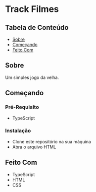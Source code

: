 # Track Filmes
## Tabela de Conteúdo
- [Sobre](#about)
- [Começando](#getting_started)
- [Feito Com](#build_with)
## Sobre <a name="about"></a>
Um simples jogo da velha.
## Começando <a name="getting_started"></a>
### Pré-Requisito
- TypeScript
### Instalação
- Clone este repositório na sua máquina
- Abra o arquivo HTML 
## Feito Com <a name="build_with">
- TypeScript
- HTML
- CSS

